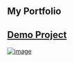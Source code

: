 ## My Portfolio

 ## [Demo Project](https://mausam404.github.io/Portfolio/)
[![image](https://user-images.githubusercontent.com/122215563/211297130-529fa7eb-816d-48cb-986e-8557f07eb8fb.png)](https://mausam404.github.io/Portfolio/)
